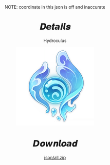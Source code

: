 <body>
  <div align="center">
    <p>NOTE: coordinate in this json is off and inaccurate</p>
    <h1>𝑫𝙚𝒕𝙖𝒊𝙡𝒔</h1>
    <p>Hydroculus</p>
    <img src=item.webp>
    <h1>𝘿𝒐𝙬𝒏𝙡𝒐𝙖𝒅</h1>
    <a href="json/all/all.zip">json/all.zip</a></br>
  </div>
</body>
